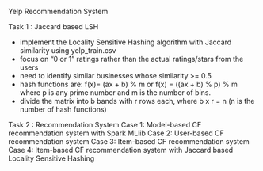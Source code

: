 Yelp Recommendation System

Task 1 : Jaccard based LSH
 - implement the Locality Sensitive Hashing algorithm with Jaccard similarity using yelp_train.csv
 - focus on “0 or 1” ratings rather than the actual ratings/stars from the users
 - need to identify similar businesses whose similarity >= 0.5
 - hash functions are:
  f(x)= (ax + b) % m or f(x) = ((ax + b) % p) % m
  where p is any prime number and m is the number of bins.
 - divide the matrix into b bands with r rows each, where b x r = n (n is the number of hash functions)
 
 Task 2 : Recommendation System
  Case 1: Model-based CF recommendation system with Spark MLlib
  Case 2: User-based CF recommendation system
  Case 3: Item-based CF recommendation system
  Case 4: Item-based CF recommendation system with Jaccard based Locality Sensitive Hashing
